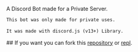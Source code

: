 A Discord Bot made for a Private Server. 
  
 ```markdown 
 This bot was only made for private uses. 
  
 It was made with discord.js (v13+) Library. 
 ``` 
  
 ## If you want you can fork this [repository](https://github.com/THE-ASSASSIN0128/Galactic.Bot/tree/main) or [repl](https://replit.com/@THEASSASSIN2/GalacticBot).